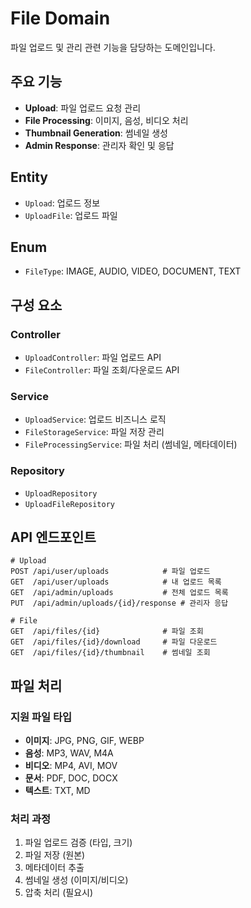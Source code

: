 # File Domain

파일 업로드 및 관리 관련 기능을 담당하는 도메인입니다.

## 주요 기능

- **Upload**: 파일 업로드 요청 관리
- **File Processing**: 이미지, 음성, 비디오 처리
- **Thumbnail Generation**: 썸네일 생성
- **Admin Response**: 관리자 확인 및 응답

## Entity

- `Upload`: 업로드 정보
- `UploadFile`: 업로드 파일

## Enum

- `FileType`: IMAGE, AUDIO, VIDEO, DOCUMENT, TEXT

## 구성 요소

### Controller
- `UploadController`: 파일 업로드 API
- `FileController`: 파일 조회/다운로드 API

### Service
- `UploadService`: 업로드 비즈니스 로직
- `FileStorageService`: 파일 저장 관리
- `FileProcessingService`: 파일 처리 (썸네일, 메타데이터)

### Repository
- `UploadRepository`
- `UploadFileRepository`

## API 엔드포인트

```
# Upload
POST /api/user/uploads            # 파일 업로드
GET  /api/user/uploads            # 내 업로드 목록
GET  /api/admin/uploads           # 전체 업로드 목록
PUT  /api/admin/uploads/{id}/response # 관리자 응답

# File
GET  /api/files/{id}              # 파일 조회
GET  /api/files/{id}/download     # 파일 다운로드
GET  /api/files/{id}/thumbnail    # 썸네일 조회
```

## 파일 처리

### 지원 파일 타입
- **이미지**: JPG, PNG, GIF, WEBP
- **음성**: MP3, WAV, M4A
- **비디오**: MP4, AVI, MOV
- **문서**: PDF, DOC, DOCX
- **텍스트**: TXT, MD

### 처리 과정
1. 파일 업로드 검증 (타입, 크기)
2. 파일 저장 (원본)
3. 메타데이터 추출
4. 썸네일 생성 (이미지/비디오)
5. 압축 처리 (필요시)